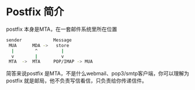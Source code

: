 # Postfix 简介

postfix 本身是MTA，在一套邮件系统里所在位置
```sh
sender            Message
 MUA      MDA ->   store
  |        ^         |
  v        |         v
 MTA  ->  MTA     POP/IMAP -> MUA
```

简答来说postfix 是MTA，不是什么webmail、pop3/smtp客户端，你可以理解为postfix 就是邮局，他不负责写信看信，只负责给你传递信件。


